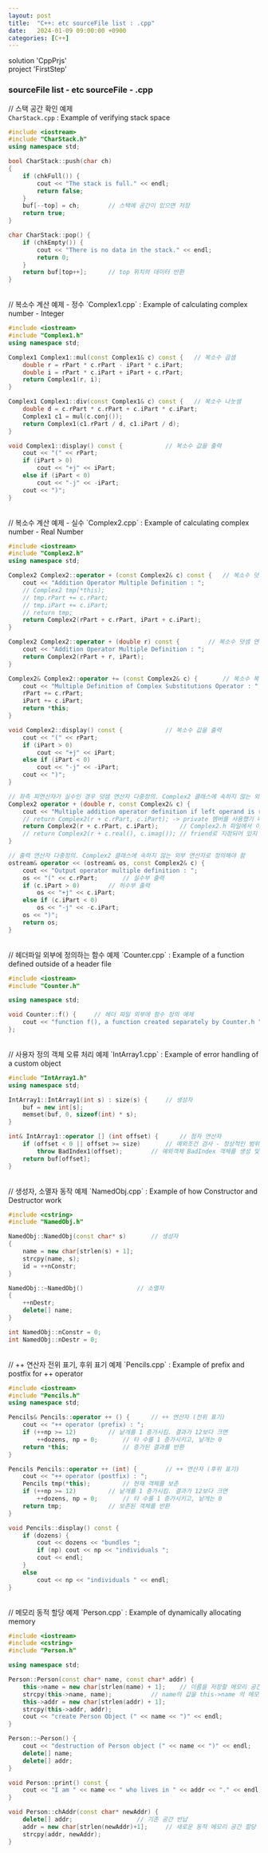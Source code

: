 ```yaml
---
layout: post
title:  "C++: etc sourceFile list : .cpp"
date:   2024-01-09 09:00:00 +0900
categories: [C++]
---
```


solution 'CppPrjs'   
project 'FirstStep'   
   
### sourceFile list - etc sourceFile - .cpp   
   
// 스택 공간 확인 예제   
`CharStack.cpp` : Example of verifying stack space   
   
```cpp
#include <iostream>
#include "CharStack.h"
using namespace std;

bool CharStack::push(char ch)
{
	if (chkFull()) {
		cout << "The stack is full." << endl;
		return false;
	}
	buf[--top] = ch;		// 스택에 공간이 있으면 저장
	return true;
}

char CharStack::pop() {
	if (chkEmpty()) {
		cout << "There is no data in the stack." << endl;
		return 0;
	}
	return buf[top++];		// top 위치의 데이터 반환
}
```
   
<br />
// 복소수 계산 예제 - 정수   
`Complex1.cpp` : Example of calculating complex number - Integer   
   
```cpp
#include <iostream>
#include "Complex1.h"
using namespace std;

Complex1 Complex1::mul(const Complex1& c) const {	// 복소수 곱셈
	double r = rPart * c.rPart - iPart * c.iPart;
	double i = rPart * c.iPart + iPart + c.rPart;
	return Complex1(r, i);
}

Complex1 Complex1::div(const Complex1& c) const {	// 복소수 나눗셈
	double d = c.rPart * c.rPart + c.iPart * c.iPart;
	Complex1 c1 = mul(c.conj());
	return Complex1(c1.rPart / d, c1.iPart / d);
}

void Complex1::display() const {			// 복소수 값을 출력
	cout << "(" << rPart;
	if (iPart > 0)
		cout << "+j" << iPart;
	else if (iPart < 0)
		cout << "-j" << -iPart;
	cout << ")";
}
```
   
<br />
// 복소수 계산 예제 - 실수   
`Complex2.cpp` : Example of calculating complex number - Real Number   
   
```cpp
#include <iostream>
#include "Complex2.h"
using namespace std;

Complex2 Complex2::operator + (const Complex2& c) const {	// 복소수 덧셈 연산자 다중정의
	cout << "Addition Operator Multiple Definition : ";
	// Complex2 tmp(*this);
	// tmp.rPart += c.rPart;
	// tmp.iPart += c.iPart;
	// return tmp;
	return Complex2(rPart + c.rPart, iPart + c.iPart);
}

Complex2 Complex2::operator + (double r) const {		// 복소수 덧셈 연산자 다중정의
	cout << "Addition Operator Multiple Definition : ";
	return Complex2(rPart + r, iPart);
}

Complex2& Complex2::operator += (const Complex2& c) {		// 복소수 복합 대입 연산자 다중정의
	cout << "Multiple Definition of Complex Substitutions Operator : ";
	rPart += c.rPart;
	iPart += c.iPart;
	return *this;
}

void Complex2::display() const {			// 복소수 값을 출력
	cout << "(" << rPart;
	if (iPart > 0)
		cout << "+j" << iPart;
	else if (iPart < 0)
		cout << "-j" << -iPart;
	cout << ")";
}

// 좌측 피연산자가 실수인 경우 덧셈 연산자 다중정의. Complex2 클래스에 속하지 않는 외부 연산자로 정의해야 함
Complex2 operator + (double r, const Complex2& c) {
	cout << "Multiple addition operator definition if left operand is real number : ";
	// return Complex2(r + c.rPart, c.iPart); -> private 멤버를 사용했기 때문에 오류 발생
	return Complex2(r + c.rPart, c.iPart);		// Complex2.h 파일에서 이 함수를 friend로 지정하였기 때문에 private 멤버를 자유롭게 사용할 수 있음
	// return Complex2(r + c.real(), c.imag());	// friend로 지정되어 있지 않은 경우 public 함수를 통해 private 멤버 값을 찾아올 수 있음
}

// 출력 연산자 다중정의. Complex2 클래스에 속하지 않는 외부 연산자로 정의해야 함
ostream& operator << (ostream& os, const Complex2& c) {
	cout << "Output operator multiple definition : ";
	os << "(" << c.rPart;		// 실수부 출력
	if (c.iPart > 0)		// 허수부 출력
		os << "+j" << c.iPart;
	else if (c.iPart < 0)
		os << "-j" << -c.iPart;
	os << ")";
	return os;
}
```
   
<br />
// 헤더파일 외부에 정의하는 함수 예제   
`Counter.cpp` : Example of a function defined outside of a header file   
   
```cpp
#include <iostream>
#include "Counter.h"

using namespace std;

void Counter::f() {		// 헤더 파일 외부에 함수 정의 예제
	cout << "function f(), a function created separately by Counter.h " << endl;
};
```
   
<br />
// 사용자 정의 객체 오류 처리 예제   
`IntArray1.cpp` : Example of error handling of a custom object   
   
```cpp
#include "IntArray1.h"
using namespace std;

IntArray1::IntArray1(int s) : size(s) {		// 생성자
	buf = new int[s];
	memset(buf, 0, sizeof(int) * s);
}

int& IntArray1::operator [] (int offset) {		// 첨자 연산자
	if (offset < 0 || offset >= size)		// 예외조건 검사 - 정상적인 범위인지 확인
		throw BadIndex1(offset);		// 예외객체 BadIndex 객체를 생성 및 전달
	return buf[offset];
}
```
   
<br />
// 생성자, 소멸자 동작 예제   
`NamedObj.cpp` : Example of how Constructor and Destructor work   
   
```cpp
#include <cstring>
#include "NamedObj.h"

NamedObj::NamedObj(const char* s)		// 생성자
{
	name = new char[strlen(s) + 1];
	strcpy(name, s);
	id = ++nConstr;
}

NamedObj::~NamedObj()				// 소멸자
{
	++nDestr;
	delete[] name;
}

int NamedObj::nConstr = 0;
int NamedObj::nDestr = 0;
```
   
<br />
// ++ 연산자 전위 표기, 후위 표기 예제   
`Pencils.cpp` : Example of prefix and postfix for ++ operator   
   
```cpp
#include <iostream>
#include "Pencils.h"
using namespace std;

Pencils& Pencils::operator ++ () {		// ++ 연산자 (전위 표기)
	cout << "++ operator (prefix) : ";
	if (++np >= 12)			// 낱개를 1 증가시킴. 결과가 12보다 크면
		++dozens, np = 0;		// 타 수를 1 증가시키고, 낱개는 0
	return *this;				// 증가된 결과를 반환
}

Pencils Pencils::operator ++ (int) {		// ++ 연산자 (후위 표기)
	cout << "++ operator (postfix) : ";
	Pencils tmp(*this);			// 현재 객체를 보존
	if (++np >= 12)			// 낱개를 1 증가시킴. 결과가 12보다 크면
		++dozens, np = 0;		// 타 수를 1 증가시키고, 낱개는 0
	return tmp;				// 보존된 객체를 반환
}

void Pencils::display() const {
	if (dozens) {
		cout << dozens << "bundles ";
		if (np) cout << np << "individuals ";
		cout << endl;
	}
	else
		cout << np << "individuals " << endl;
}
```
   
<br />
// 메모리 동적 할당 예제   
`Person.cpp` : Example of dynamically allocating memory   
   
```cpp
#include <iostream>
#include <cstring>
#include "Person.h"

using namespace std;

Person::Person(const char* name, const char* addr) {
	this->name = new char[strlen(name) + 1];	// 이름을 저장할 메모리 공간을 동적 할당 받음
	strcpy(this->name, name);			// name의 값을 this->name 의 메모리 공간에 복사해 넣음
	this->addr = new char[strlen(addr) + 1];
	strcpy(this->addr, addr);
	cout << "create Person Object (" << name << ")" << endl;
}

Person::~Person() {
	cout << "destruction of Person object (" << name << ")" << endl;
	delete[] name;
	delete[] addr;
}

void Person::print() const {
	cout << "I am " << name << " who lives in " << addr << "." << endl;
}

void Person::chAddr(const char* newAddr) {
	delete[] addr;					// 기존 공간 반납
	addr = new char[strlen(newAddr)+1];		// 새로운 동적 메모리 공간 할당
	strcpy(addr, newAddr);
}
```
